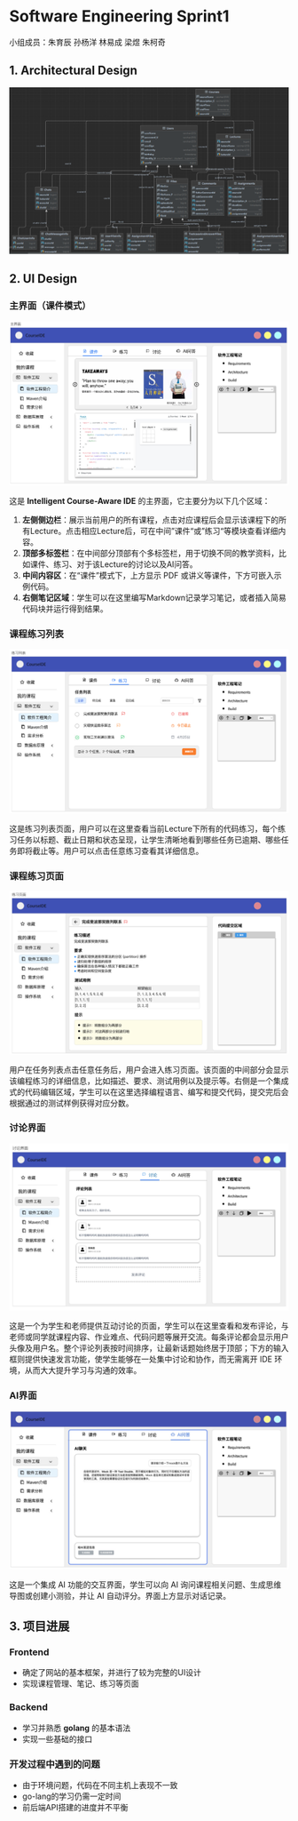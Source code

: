 # Software Engineering Sprint1

小组成员：朱育辰   孙杨洋   林易成   梁煜   朱柯奇



## 1. Architectural Design

![image](https://github.com/sustech-cs304/team-project-25spring-15/blob/main/Img/Data_Structure_sprint1.png)



## 2. UI Design

### 主界面（课件模式）

![image](https://github.com/sustech-cs304/team-project-25spring-15/blob/main/Img/courseware)

这是 **Intelligent Course-Aware IDE** 的主界面，它主要分为以下几个区域：

1. **左侧侧边栏**：展示当前用户的所有课程，点击对应课程后会显示该课程下的所有Lecture。点击相应Lecture后，可在中间”课件“或”练习“等模块查看详细内容。
2. **顶部多标签栏**：在中间部分顶部有个多标签栏，用于切换不同的教学资料，比如课件、练习、对于该Lecture的讨论以及AI问答。
3. **中间内容区**：在“课件”模式下，上方显示 PDF 或讲义等课件，下方可嵌入示例代码。
4. **右侧笔记区域**：学生可以在这里编写Markdown记录学习笔记，或者插入简易代码块并运行得到结果。



### 课程练习列表

![image](https://github.com/sustech-cs304/team-project-25spring-15/blob/main/Img/Practice)

这是练习列表页面，用户可以在这里查看当前Lecture下所有的代码练习，每个练习任务以标题、截止日期和状态呈现，让学生清晰地看到哪些任务已逾期、哪些任务即将截止等。用户可以点击任意练习查看其详细信息。



### 课程练习页面

![image](https://github.com/sustech-cs304/team-project-25spring-15/blob/main/Img/PracticeInfo)

用户在任务列表点击任意任务后，用户会进入练习页面。该页面的中间部分会显示该编程练习的详细信息，比如描述、要求、测试用例以及提示等。右侧是一个集成式的代码编辑区域，学生可以在这里选择编程语言、编写和提交代码，提交完后会根据通过的测试样例获得对应分数。



### 讨论界面

![image](https://github.com/sustech-cs304/team-project-25spring-15/blob/main/Img/Comment)

这是一个为学生和老师提供互动讨论的页面，学生可以在这里查看和发布评论，与老师或同学就课程内容、作业难点、代码问题等展开交流。每条评论都会显示用户头像及用户名。整个评论列表按时间排序，让最新话题始终居于顶部；下方的输入框则提供快速发言功能，使学生能够在一处集中讨论和协作，而无需离开 IDE 环境，从而大大提升学习与沟通的效率。



### AI界面

![image](https://github.com/sustech-cs304/team-project-25spring-15/blob/main/Img/AI)

这是一个集成 AI 功能的交互界面，学生可以向 AI 询问课程相关问题、生成思维导图或创建小测验，并让 AI 自动评分。界面上方显示对话记录。



## 3. 项目进展

### Frontend

- 确定了网站的基本框架，并进行了较为完整的UI设计
- 实现课程管理、笔记、练习等页面

### Backend

- 学习并熟悉 **golang** 的基本语法
- 实现一些基础的接口

### 开发过程中遇到的问题

- 由于环境问题，代码在不同主机上表现不一致
- go-lang的学习仍需一定时间
- 前后端API搭建的进度并不平衡
